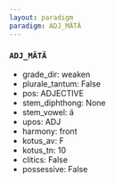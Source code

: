 ```yaml
---
layout: paradigm
paradigm: ADJ_MÄTÄ
---
```

### ` ADJ_MÄTÄ `


* grade_dir: weaken
* plurale_tantum: False
* pos: ADJECTIVE
* stem_diphthong: None
* stem_vowel: ä
* upos: ADJ
* harmony: front
* kotus_av: F
* kotus_tn: 10
* clitics: False
* possessive: False
